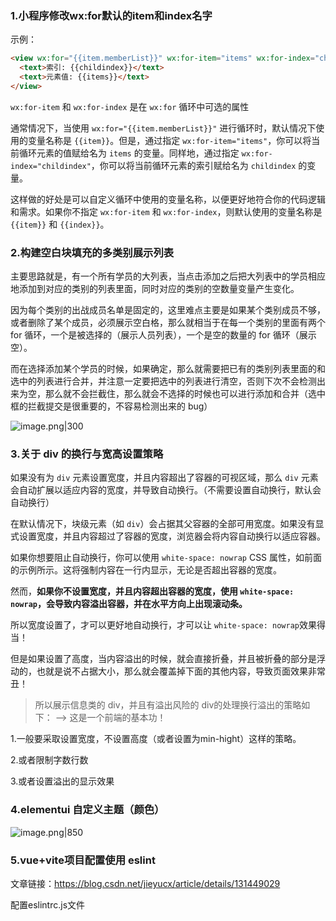 ### 1.小程序修改wx:for默认的item和index名字
示例：
```html
<view wx:for="{{item.memberList}}" wx:for-item="items" wx:for-index="childindex" wx:key="uniqueKey">
  <text>索引: {{childindex}}</text>
  <text>元素值: {{items}}</text>
</view>
```

`wx:for-item` 和 `wx:for-index` 是在 `wx:for` 循环中可选的属性

通常情况下，当使用 `wx:for="{{item.memberList}}"` 进行循环时，默认情况下使用的变量名称是 `{{item}}`。但是，通过指定 `wx:for-item="items"`，你可以将当前循环元素的值赋给名为 `items` 的变量。同样地，通过指定 `wx:for-index="childindex"`，你可以将当前循环元素的索引赋给名为 `childindex` 的变量。

这样做的好处是可以自定义循环中使用的变量名称，以便更好地符合你的代码逻辑和需求。如果你不指定 `wx:for-item` 和 `wx:for-index`，则默认使用的变量名称是 `{{item}}` 和 `{{index}}`。

### 2.构建空白块填充的多类别展示列表
主要思路就是，有一个所有学员的大列表，当点击添加之后把大列表中的学员相应地添加到对应的类别的列表里面，同时对应的类别的空数量变量产生变化。

因为每个类别的出战成员名单是固定的，这里难点主要是如果某个类别成员不够，或者删除了某个成员，必须展示空白格，那么就相当于在每一个类别的里面有两个 for 循环，一个是被选择的（展示人员列表），一个是空的数量的 for 循环（展示空）。

而在选择添加某个学员的时候，如果确定，那么就需要把已有的类别列表里面的和选中的列表进行合并，并注意一定要把选中的列表进行清空，否则下次不会检测出来为空，那么就不会拦截住，那么就会不选择的时候也可以进行添加和合并（选中框的拦截提交是很重要的，不容易检测出来的 bug）

![image.png|300](https://aronimage.oss-cn-hangzhou.aliyuncs.com/img/20230710101647.png)

### 3.关于 div 的换行与宽高设置策略

如果没有为 `div` 元素设置宽度，并且内容超出了容器的可视区域，那么 `div` 元素会自动扩展以适应内容的宽度，并导致自动换行。（不需要设置自动换行，默认会自动换行）

在默认情况下，块级元素（如 `div`）会占据其父容器的全部可用宽度。如果没有显式设置宽度，并且内容超过了容器的宽度，浏览器会将内容自动换行以适应容器。

如果你想要阻止自动换行，你可以使用 `white-space: nowrap` CSS 属性，如前面的示例所示。这将强制内容在一行内显示，无论是否超出容器的宽度。

然而，**如果你不设置宽度，并且内容超出容器的宽度，使用 `white-space: nowrap`，会导致内容溢出容器，并在水平方向上出现滚动条。**

所以宽度设置了，才可以更好地自动换行，才可以让 `white-space: nowrap`效果得当！

但是如果设置了高度，当内容溢出的时候，就会直接折叠，并且被折叠的部分是浮动的，也就是说不占据大小，那么就会覆盖掉下面的其他内容，导致页面效果非常丑！

>所以展示信息类的 div，并且有溢出风险的 div的处理换行溢出的策略如下： ——> 这是一个前端的基本功！

1.一般要采取设置宽度，不设置高度（或者设置为min-hight）这样的策略。

2.或者限制字数行数

3.或者设置溢出的显示效果


### 4.elementui 自定义主题（颜色）

![image.png|850](https://aronimage.oss-cn-hangzhou.aliyuncs.com/img/20230710183706.png)


### 5.vue+vite项目配置使用 eslint

文章链接：https://blog.csdn.net/jieyucx/article/details/131449029

配置eslintrc.js文件